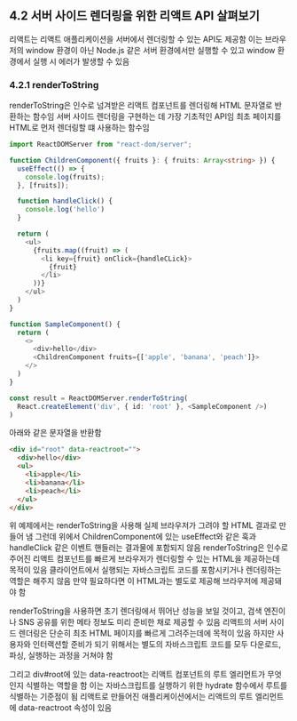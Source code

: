 ## 4.2 서버 사이드 렌더링을 위한 리액트 API 살펴보기

리액트는 리액트 애플리케이션을 서버에서 렌더링할 수 있는 API도 제공함
이는 브라우저의 window 환경이 아닌 Node.js 같은 서버 환경에서만 실행할 수 있고 window 환경에서 실행 시 에러가 발생할 수 있음

### 4.2.1 renderToString

renderToString은 인수로 넘겨받은 리액트 컴포넌트를 렌더링해 HTML 문자열로 반환하는 함수임
서버 사이드 렌더링을 구현하는 데 가장 기초적인 API임
최초 페이지를 HTML로 먼저 렌더링할 떄 사용하는 함수임

```typescript
import ReactDOMServer from "react-dom/server";

function ChildrenComponent({ fruits }: { fruits: Array<string> }) {
  useEffect(() => {
    console.log(fruits);
  }, [fruits]);

  function handleClick() {
    console.log('hello')
  }

  return (
    <ul>
      {fruits.map((fruit) => (
        <li key={fruit} onClick={handleCLick}>
          {fruit}
        </li>
      ))}
    </ul>
  )
}

function SampleComponent() {
  return (
    <>
      <div>hello</div>
      <ChildrenComponent fruits={['apple', 'banana', 'peach']}>
    </>
  )
}

const result = ReactDOMServer.renderToString(
  React.createElement('div', { id: 'root' }, <SampleComponent />)
)
```

아래와 같은 문자열을 반환함

```html
<div id="root" data-reactroot="">
  <div>hello</div>
  <ul>
    <li>apple</li>
    <li>banana</li>
    <li>peach</li>
  </ul>
</div>
```

위 예제에서는 renderToString을 사용해 실제 브라우저가 그려야 할 HTML 결과로 만들어 냄
그런데 위에서 ChildrenComponent에 있는 useEffect와 같은 훅과 handleClick 같은 이벤트 핸들러는 결과물에 포함되지 않음
renderToString은 인수로 주어진 리액트 컴포넌트를 빠르게 브라우저가 렌더링할 수 있는 HTML을 제공하는데 목적이 있음
클라이언트에서 실행되는 자바스크립트 코드를 포함시키거나 렌더링하는 역할은 해주지 않음
만약 필요하다면 이 HTML과는 별도로 제공해 브라우저에 제공돼야 함

renderToString을 사용하면 초기 렌더링에서 뛰어난 성능을 보일 것이고, 검색 엔진이나 SNS 공유를 위한 메타 정보도 미리 준비한 채로 제공할 수 있음
리액트의 서버 사이드 렌더링은 단순히 최초 HTML 페이지를 빠르게 그려주는데에 목적이 있음
하지만 사용자와 인터랙션할 준비가 되기 위해서는 별도의 자바스크립트 코드를 모두 다운로드, 파싱, 실행하는 과정을 거쳐야 함

그리고 div#root에 있는 data-reactroot는 리액트 컴포넌트의 루트 엘리먼트가 무엇인지 식별하는 역할을 함
이는 자바스크립트를 실행하기 위한 hydrate 함수에서 루트를 식별하는 기준점이 됨
리액트로 만들어진 애플리케이션에서는 리액트의 루트 엘리먼트에 data-reactroot 속성이 있음
